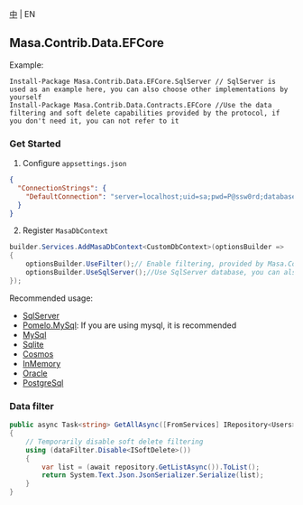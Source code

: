 [中](README.zh-CN.md) | EN

## Masa.Contrib.Data.EFCore

Example:

``` powershelll
Install-Package Masa.Contrib.Data.EFCore.SqlServer // SqlServer is used as an example here, you can also choose other implementations by yourself
Install-Package Masa.Contrib.Data.Contracts.EFCore //Use the data filtering and soft delete capabilities provided by the protocol, if you don't need it, you can not refer to it
```

### Get Started

1. Configure `appsettings.json`

``` appsettings.json
{
  "ConnectionStrings": {
    "DefaultConnection": "server=localhost;uid=sa;pwd=P@ssw0rd;database=identity"
  }
}
```

2. Register `MasaDbContext`

``` C#
builder.Services.AddMasaDbContext<CustomDbContext>(optionsBuilder =>
{
    optionsBuilder.UseFilter();// Enable filtering, provided by Masa.Contrib.Data.Contracts.EFCore
    optionsBuilder.UseSqlServer();//Use SqlServer database, you can also choose other implementations
});
```

Recommended usage:

- [SqlServer](../Masa.Contrib.Data.EFCore.SqlServer/README.zh-CN.md)
- [Pomelo.MySql](../Masa.Contrib.Data.EFCore.Pomelo.MySql/README.zh-CN.md): If you are using mysql, it is recommended
- [MySql](../Masa.Contrib.Data.EFCore.MySql/README.zh-CN.md)
- [Sqlite](../Masa.Contrib.Data.EFCore.Sqlite/README.zh-CN.md)
- [Cosmos](../Masa.Contrib.Data.EFCore.Cosmos/README.zh-CN.md)
- [InMemory](../Masa.Contrib.Data.EFCore.InMemory/README.zh-CN.md)
- [Oracle](../Masa.Contrib.Data.EFCore.Oracle/README.zh-CN.md)
- [PostgreSql](../Masa.Contrib.Data.EFCore.PostgreSql/README.zh-CN.md)

### Data filter

``` C#
public async Task<string> GetAllAsync([FromServices] IRepository<Users> repository, [FromServices] IDataFilter dataFilter)
{
    // Temporarily disable soft delete filtering
    using (dataFilter.Disable<ISoftDelete>())
    {
        var list = (await repository.GetListAsync()).ToList();
        return System.Text.Json.JsonSerializer.Serialize(list);
    }
}
```